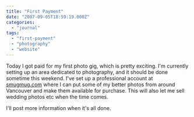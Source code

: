 ```yaml
---
title: "First Payment"
date: "2007-09-05T18:59:19.000Z"
categories: 
  - "journal"
tags: 
  - "first-payment"
  - "photography"
  - "website"
---
```


Today I got paid for my first photo gig, which is pretty exciting. I'm currently setting up an area dedicated to photography, and it should be done sometime this weekend. I've set up a professional account at [smugmug.com](http://www.smugmug.com) where I can put some of my better photos from around Vancouver and make them available for purchase. This will also let me sell wedding photos etc when the time comes.

I'll post more information when it's all done.
